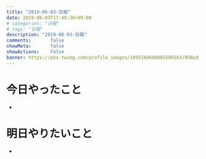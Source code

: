 ```yaml
---
title: "2019-06-03-日報"
date: 2019-06-03T17:49:36+09:00
# categories: "日報"
# tags: "日報"
description: "2019-06-03-日報"
comments:       false
showMeta:       false
showActions:    false
banner: https://pbs.twimg.com/profile_images/1085169606065500163/0UByd_SA_400x400.jpg/
---
```

# 今日やったこと
- 

# 明日やりたいこと
- 
